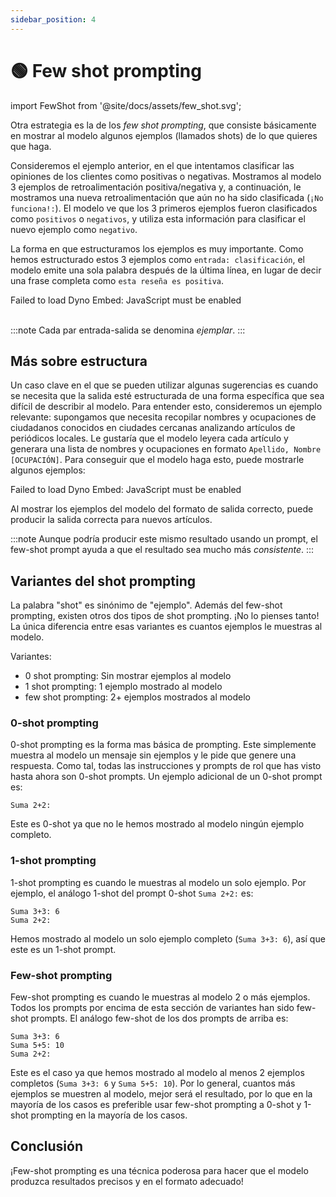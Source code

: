 ```yaml
---
sidebar_position: 4
---
```


# 🟢 Few shot prompting

import FewShot from '@site/docs/assets/few_shot.svg';

<div style={{textAlign: 'center'}}>
  <FewShot style={{width:"800px",height:"300px",verticalAlign:"top"}}/>
</div>

Otra estrategia es la de los *few shot prompting*, que consiste básicamente en mostrar al modelo algunos ejemplos (llamados shots) de lo que quieres que haga.

Consideremos el ejemplo anterior, en el que intentamos clasificar las opiniones de los clientes como positivas o negativas. Mostramos al modelo 3 ejemplos de retroalimentación positiva/negativa y, a continuación, le mostramos una nueva retroalimentación que aún no ha sido clasificada (`¡No funciona!:`). El modelo ve que los 3 primeros ejemplos fueron clasificados como `positivos` o `negativos`, y utiliza esta información para clasificar el nuevo ejemplo como `negativo`.

La forma en que estructuramos los ejemplos es muy importante. Como hemos estructurado estos 3 ejemplos como `entrada: clasificación`, el modelo emite una sola palabra después de la última línea, en lugar de decir una frase completa como `esta reseña es positiva`.

<div trydyno-embed="" openai-model="text-davinci-003" initial-prompt="Gran producto, 10 de 10: positivo\nNo funcionó muy bien: negativo\nSuper útil, vale la pena: positivo\n¡No funciona!:" initial-response="negativo" max-tokens="256" box-rows="5" model-temp="0.0" top-p="0">
    <noscript>Failed to load Dyno Embed: JavaScript must be enabled</noscript>
</div>

<br/>

:::note
Cada par entrada-salida se denomina *ejemplar*.
:::

## Más sobre estructura

Un caso clave en el que se pueden utilizar algunas sugerencias es cuando se necesita que la salida esté estructurada de una forma específica que sea difícil de describir al modelo. Para entender esto, consideremos un ejemplo relevante: supongamos que necesita recopilar nombres y ocupaciones de ciudadanos conocidos en ciudades cercanas analizando artículos de periódicos locales. Le gustaría que el modelo leyera cada artículo y generara una lista de nombres y ocupaciones en formato `Apellido, Nombre [OCUPACIÓN]`. Para conseguir que el modelo haga esto, puede mostrarle algunos ejemplos:

<div trydyno-embed="" openai-model="text-davinci-003" initial-prompt="En la bulliciosa ciudad de Emerald Hills, un grupo diverso de personas dejó su huella. Sarah Martínez, una enfermera entregada a su trabajo, era conocida por sus cuidados compasivos en el hospital local. David Thompson, un innovador ingeniero de software, trabajaba incansablemente en proyectos pioneros que revolucionarían la industria tecnológica. Por su parte, Emily Nakamura, artista y muralista de talento, pintó obras vibrantes y sugerentes que adornaron las paredes de edificios y galerías por igual. Por último, Michael O'Connell, un ambicioso empresario, abrió una cafetería única y respetuosa con el medio ambiente que se convirtió rápidamente en el punto de encuentro favorito de la ciudad. Cada una de estas personas contribuyó al rico tapiz de la comunidad de Emerald Hills.\n1. Sarah Martinez [ENFERMERA]\n2. David Thompson [INGENIERO DE SOFTWARE]\n3. Emily Nakamura [ARTISTA]\n4. Michael O'Connell [EMPRENDEDOR]\n\nEn el corazón de la ciudad, el chef Oliver Hamilton ha transformado la escena culinaria con su restaurante de la granja a la mesa, Green Plate. La dedicación de Oliver a la búsqueda de ingredientes locales y ecológicos le ha valido críticas muy favorables tanto de los críticos gastronómicos como de los lugareños.\n\nJusto al final de la calle se encuentra la Biblioteca Riverside Grove, donde la bibliotecaria Elizabeth Chen ha trabajado con diligencia para crear un espacio acogedor e integrador para todos. Sus esfuerzos por ampliar la oferta de la biblioteca y establecer programas de lectura para niños han tenido un impacto significativo en los índices de alfabetización de la ciudad.\n\nMientras paseas por la encantadora plaza del pueblo, quedarás cautivado por los hermosos murales que adornan las paredes. Estas obras maestras son obra de la renombrada artista Isabella Torres, cuyo talento para capturar la esencia de Riverside Grove ha dado vida a la ciudad.\n\nLos logros deportivos de Riverside Grove también son dignos de mención, gracias al ex nadador olímpico reconvertido en entrenador Marcus Jenkins. Marcus ha utilizado su experiencia y pasión para entrenar a los jóvenes del pueblo, llevando al equipo de natación de Riverside Grove a varios campeonatos regionales.\n1. Oliver Hamilton [CHEF]\n2. Elizabeth Chen [BIBLIOTECARIA]\n3. Isabella Torres [ARTISTA]\n4. Marcus Jenkins [ENTRENADOR]\n\nOak Valley, un pueblo pequeño y encantador, es el hogar de un trío notable de personas cuyas habilidades y dedicación han dejado un impacto duradero en la comunidad.\n\nEn el bullicioso mercado de agricultores de la ciudad, encontrarás a Laura Simmons, una granjera orgánica apasionada conocida por sus deliciosos productos cultivados de manera sostenible. Su dedicación a la promoción de una alimentación saludable ha inspirado a la ciudad a adoptar un estilo de vida más consciente del medio ambiente.\n\nEn el centro comunitario de Oak Valley, Kevin Alvarez, un hábil instructor de baile, ha llevado la alegría del movimiento a personas de todas las edades. Sus clases de danza inclusivas han fomentado un sentido de unidad y autoexpresión entre los residentes, enriqueciendo la escena artística local.\n\nPor último, Rachel O'Connor, una incansable voluntaria, dedica su tiempo a diversas iniciativas benéficas. Su compromiso de mejorar la vida de los demás ha sido fundamental para crear un fuerte sentido de comunidad dentro de Oak Valley.\n\nA través de sus talentos únicos y dedicación inquebrantable, Laura, Kevin y Rachel se han entretejido en la estructura de Oak Valley, ayudando a crear una pequeña ciudad vibrante y próspera." initial-response="1. Laura Simmons [AGRICULTORA]\n2. Kevin Alvarez [PROFESOR DE BAILE]\n3. Rachel O'Connor [VOLUNTARIA]" max-tokens="616" box-rows="20" model-temp="0" top-p="0">
    <noscript>Failed to load Dyno Embed: JavaScript must be enabled</noscript>
</div>

Al mostrar los ejemplos del modelo del formato de salida correcto, puede producir la salida correcta para nuevos artículos.

:::note
Aunque podría producir este mismo resultado usando un prompt, el few-shot prompt ayuda a que el resultado sea mucho más *consistente*.
:::

## Variantes del shot prompting

La palabra "shot" es sinónimo de "ejemplo". Además del few-shot prompting, existen otros dos tipos de shot prompting. ¡No lo pienses tanto! La única diferencia entre esas variantes es cuantos ejemplos le muestras al modelo.

Variantes:
- 0 shot prompting: Sin mostrar ejemplos al modelo
- 1 shot prompting: 1 ejemplo mostrado al modelo
- few shot prompting: 2+ ejemplos mostrados al modelo

### 0-shot prompting

0-shot prompting es la forma mas básica de prompting. Este simplemente muestra al modelo un mensaje sin ejemplos y le pide que genere una respuesta. Como tal, todas las instrucciones y prompts de rol que has visto hasta ahora son 0-shot prompts. Un ejemplo adicional de un 0-shot prompt es:

```text
Suma 2+2:
```

Este es 0-shot ya que no le hemos mostrado al modelo ningún ejemplo completo.

### 1-shot prompting

1-shot prompting es cuando le muestras al modelo un solo ejemplo. Por ejemplo, el análogo 1-shot del prompt 0-shot `Suma 2+2:` es:
  
```text
Suma 3+3: 6
Suma 2+2:
```

Hemos mostrado al modelo un solo ejemplo completo (`Suma 3+3: 6`), así que este es un 1-shot prompt.

### Few-shot prompting

Few-shot prompting es cuando le muestras al modelo 2 o más ejemplos. Todos los prompts por encima de esta sección de variantes han sido few-shot prompts. El análogo few-shot de los dos prompts de arriba es:

```text
Suma 3+3: 6
Suma 5+5: 10
Suma 2+2:
```

Este es el caso ya que hemos mostrado al modelo al menos 2 ejemplos completos (`Suma 3+3: 6` y `Suma 5+5: 10`). Por lo general, cuantos más ejemplos se muestren al modelo, mejor será el resultado, por lo que en la mayoría de los casos es preferible usar few-shot prompting a 0-shot y 1-shot prompting en la mayoría de los casos.


## Conclusión

¡Few-shot prompting es una técnica poderosa para hacer que el modelo produzca resultados precisos y en el formato adecuado!

 